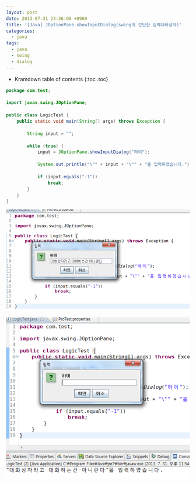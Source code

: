 ```yaml
---
layout: post
date: 2013-07-31 23:36:00 +0900
title: '[Java] JOptionPane.showInputDialog(swing의 간단한 입력대화상자)'
categories:
  - java
tags:
  - java
  - swing
  - dialog
---
```


* Kramdown table of contents
{:toc .toc}

```java
package com.test;

import javax.swing.JOptionPane;

public class LogicTest {
    public static void main(String[] args) throws Exception {

        String input = "";

        while (true) {
            input = JOptionPane.showInputDialog("하이");

            System.out.println("\"" + input + "\"" + "을 입력하였습니다.");

            if (input.equals("-1"))
                break;
        }
    }
}
```

![](/images/java-swing-dialog-1.png)

![](/images/java-swing-dialog-2.png)
